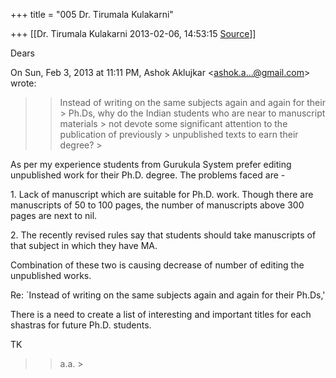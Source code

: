 +++
title = "005 Dr. Tirumala Kulakarni"

+++
[[Dr. Tirumala Kulakarni	2013-02-06, 14:53:15 [Source](https://groups.google.com/g/bvparishat/c/8iV6JMZiDew)]]



Dears  
  

On Sun, Feb 3, 2013 at 11:11 PM, Ashok Aklujkar \<[ashok.a...@gmail.com]()\> wrote:  

> 
> > 
> >   
> > 
> > 
> > Instead of writing on the same subjects again and again for their > Ph.Ds, why do the Indian students who are near to manuscript materials > not devote some significant attention to the publication of previously > unpublished texts to earn their degree? >
> 
> > 

  

As per my experience students from Gurukula System prefer editing unpublished work for their Ph.D. degree. The problems faced are -

  

1\. Lack of manuscript which are suitable for Ph.D. work. Though there are manuscripts of 50 to 100 pages, the number of manuscripts above 300 pages are next to nil.

  

2\. The recently revised rules say that students should take manuscripts of that subject in which they have MA.

  

Combination of these two is causing decrease of number of editing the unpublished works.

  

Re: \`Instead of writing on the same subjects again and again for their Ph.Ds,'

  

There is a need to create a list of interesting and important titles for each shastras for future Ph.D. students.

  

TK

> 
> > 
> >   
> > 
> > 
> > a.a. >
> 
> > 
> > 
> >   
> > 
> > 
> > 

